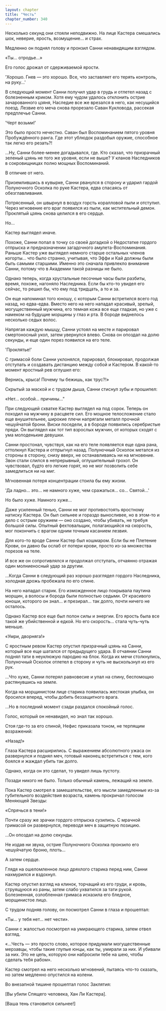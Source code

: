 ```yaml
---
layout: chapter
title: "Честь"
chapter_number: 340
---
```


Несколько секунд они стояли неподвижно. На лице Кастера смешались шок, неверие, ярость, возмущение… и страх.

Медленно он поднял голову и пронзил Санни ненавидящим взглядом.

«Ты... отродье...»

Его голос дрожал от сдерживаемой ярости.

'Хорошо. Гнев — это хорошо. Все, что заставляет его терять контроль, на руку...'

В следующий момент Санни получил удар в грудь и отлетел назад с болезненным криком. Хотя ему чудом удалось отклонить острие зачарованного цзяня, Наследие все же врезался в него, как несущийся поезд. Лезвие его меча снова прорезало Саван Кукловода, рассекая предплечье Санни.

'Черт возьми!'

Это было просто нечестно. Саван был Воспоминанием пятого уровня Пробуждённого ранга. Где этот ублюдок раздобыл оружие, способное так легко его резать?!

...Ну, Санни более-менее догадывался, где. Кто сказал, что призрачный зеленый цзянь не того же уровня, если не выше? У кланов Наследников в сокровищницах полно мощных Воспоминаний.

В отличие от него.

Приземлившись в кувырке, Санни рванулся в сторону и ударил гардой Полуночного Осколка по руке Кастера, едва спасаясь от обезглавливания.

Потрясенный, он швырнул в воздух горсть коралловой пыли и отступил. Через мгновение его враг появился из пыли, как мстительный демон. Проклятый цзянь снова целился в его сердце.

Но...

Кастер выглядел иначе.

Похоже, Санни попал в точку со своей догадкой о Недостатке гордого отпрыска и предназначении загадочного амулета-Воспоминания. Раньше Кастер уже выглядел немного старше остальных членов когорты... что было странно, учитывая, что Эффи и Кай должны были быть самыми старшими. Именно это сначала привлекло внимание Санни, потому что в Академии такой разницы не было.

Однако теперь, когда хрустальные песочные часы были разбиты, время, похоже, нагоняло Наследника. Если бы кто-то увидел его сейчас, то решил бы, что ему под тридцать, а то и за.

Он еще напоминал того юношу, с которым Санни встретился всего год назад, но едва-едва. Вместо него на него нападал красивый, зрелый, могущественный мужчина, его темная кожа все еще гладкая, но уже с намеком на будущие морщины у глаз и рта. В бороде виднелось несколько седых волос.

Напрягая каждую мышцу, Санни устоял на месте и парировал смертоносный укол, затем увернулся влево. Снова он опоздал на долю секунды, и еще один порез появился на его теле.

'Проклятье!'

С гримасой боли Санни уклонялся, парировал, блокировал, продолжая отступать и создавать дистанцию между собой и Кастером. В какой-то момент яростный рев оглушил его:

Вернись, крыса! Почему ты бежишь, как трус?!»

Скрытый за маской и с трудом дыша, Санни стиснул зубы и прошипел:

«Нет... особой... причины..."

При следующей схватке Кастер выглядел на под сорок. Теперь он походил на мужчину в расцвете сил. Его мощное телосложение стало еще внушительнее, широкие плечи напрягали металл прочной чешуйчатой брони. Виски поседели, а в бороде появились серебристые пряди. Он выглядел как тот тип взрослых мужчин, от которых сходят с ума молоденькие девушки.

Санни простонал, чувствуя, как на его теле появляется еще одна рана, оттолкнул Кастера и отпрыгнул назад. Полуночный Осколок метался из стороны в сторону, снизу вверх, не останавливаясь ни на мгновение. Звон стали слился в непрерывный, оглушительный грохот. Он чувствовал, будто его легкие горят, но не мог позволить себе замедлиться ни на миг.

Мгновенная потеря концентрации стоила бы ему жизни.

'Да ладно... это... не намного хуже, чем сражаться... со... Святой...'

Но было хуже. Намного хуже...

Даже усиленный тенью, Санни не мог противостоять яростному натиску Кастера. Он был сильнее и гораздо выносливее, но в этом-то и дело с острым оружием — оно создано, чтобы убивать, не требуя большой силы. Опытный фехтовальщик, полагающийся на скорость, мог покончить с врагом одним точным касанием лезвия.

Для кого-то вроде Санни Кастер был кошмаром. Если бы не Плетение Крови, он давно бы ослаб от потери крови, просто из-за множества порезов на теле.

И все же он сопротивлялся и продолжал отступать, отчаянно отражая один молниеносный удар за другим.

...Когда Санни в следующий раз хорошо разглядел гордого Наследника, холодная дрожь пробежала по его спине.

На него нападал старик. Его изможденное лицо покрывала паутина морщин, а волосы и борода были полностью седыми. От красивого юноши, которого он знал... и презирал... так долго, почти ничего не осталось.

Однако Кастер все еще был полон силы и энергии. Его ярость была все такой же убийственной и едкой. Но его скорость... стала чуть-чуть меньше.

«Умри, дворняга!»

С яростным ревом Кастер опустил призрачный цзянь на Санни, который все еще шатался от предыдущего удара. В отчаянии Санни поднял тати в неуклюжую пародию на блок. Когда их мечи столкнулись, Полуночный Осколок отлетел в сторону и чуть не выскользнул из его рук.

...Что хуже, Санни потерял равновесие и упал на спину, беспомощно растянувшись на земле.

Когда на морщинистом лице старика появилась жестокая улыбка, он бросился вперед, чтобы добить беззащитного врага.

...Но в последний момент сзади раздался спокойный голос.

Голос, который он ненавидел, но знал так хорошо.

Стоя где-то за его спиной, Нефис приказала тоном, не терпящим возражений:

«Назад!»

Глаза Кастера расширились. С выражением абсолютного ужаса он развернулся и поднял меч, готовый наконец встретиться с тем, кого боялся и жаждал убить так долго.

Однако, когда он это сделал, то увидел лишь пустоту.

Позади никого не было. Только обычный камень, лежащий на земле.

Пока Кастер смотрел в замешательстве, его мысли замедленные из-за губительного воздействия возраста, камень прокричал голосом Меняющей Звезды:

«Спрячься в тени!»

Почти сразу же зрачки гордого отпрыска сузились. С мрачной гримасой он развернулся, переводя меч в защитную позицию.

...Он опоздал на долю секунды.

Не издав ни звука, острие Полуночного Осколка пронзило его чешуйчатую броню, плоть...

А затем сердце.

Глядя на ошеломленное лицо дряхлого старика перед ним, Санни нахмурился и вздохнул.

Кастер опустил взгляд на клинок, торчащий из его груди, и кровь, струящуюся из раны, затем слабо ухватился за тати рукой. Болезненная, озлобленная гримаса исказила его бледное, морщинистое лицо.

С трудом подняв голову, он посмотрел Санни в глаза и прошептал:

«Ты... у тебя нет... нет чести».

Санни с жалостью посмотрел на умирающего старика, затем отвел взгляд.

«...Честь — это просто слово, которое придумали могущественные мерзавцы, чтобы такие глупые юнцы, как ты, умирали за них. И убивали за них. Это не цепь, которую они набросили тебе на шею, чтобы сделать тебя рабом».

Кастер смотрел на него несколько мгновений, пытаясь что-то сказать, но затем медленно опустился на колени.

Во внезапной тишине прошептал голос Заклятия:

[Вы убили Cпящего человека, Хан Ли Кастера].

[Ваша тень становится сильнее!]